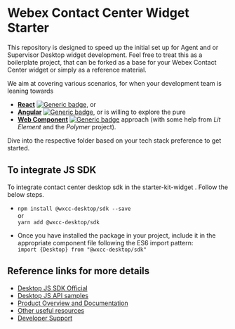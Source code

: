 # Webex Contact Center Widget Starter
This repository is designed to speed up the initial set up for Agent and or Supervisor Desktop widget development. Feel free to treat this as a boilerplate project, that can be forked as a base for your Webex Contact Center widget or simply as a reference material. 

We aim at covering various scenarios, for when your development team is leaning towards 
* [**React**](https://github.com/CiscoDevNet/webex-contact-center-widget-starter/tree/master/react) [![Generic badge](https://img.shields.io/badge/Completion-95-green)](https://shields.io/), or 
* [**Angular**](https://github.com/CiscoDevNet/webex-contact-center-widget-starter/tree/master/angular) [![Generic badge](https://img.shields.io/badge/Completion-20-red)](https://shields.io/), or is willing to explore the pure 
* [**Web Component**](https://github.com/CiscoDevNet/webex-contact-center-widget-starter/tree/master/lit-element) [![Generic badge](https://img.shields.io/badge/Completion-95-green)](https://shields.io/) approach (with some help from *Lit Element* and the *Polymer* project). 

Dive into the respective folder based on your tech stack preference to get started.

## To integrate JS SDK 

To integrate contact center desktop sdk in the starter-kit-widget . Follow the below steps. 

  - `npm install @wxcc-desktop/sdk --save` <br>
   or <br>
   `yarn add @wxcc-desktop/sdk`

  - Once you have installed the package in your project, include it in the appropriate component file following the ES6 import pattern:<br>
    `import {Desktop} from "@wxcc-desktop/sdk"`

## Reference links for more details <br>
   - [Desktop JS SDK Official](https://developer.webex-cx.com/documentation/guides/desktop)
   - [Desktop JS API samples](https://github.com/WebexSamples/webex-contact-center-api-samples)
   - [Product Overview and Documentation](https://www.cisco.com/c/en/us/support/customer-collaboration/webex-contact-center/series.html)
   - [Other useful resources](https://ciscodevnet.github.io/webex-contact-center-widget-starter/?path=/story/introduction--page)
   - [Developer Support](https://developer.webex-cx.com/support/)
